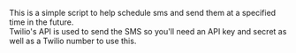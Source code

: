 This is a simple script to help schedule sms and send them at a specified time in the future.  
Twilio's API is used to send the SMS so you'll need an API key and secret as well as a Twilio number to use this.
